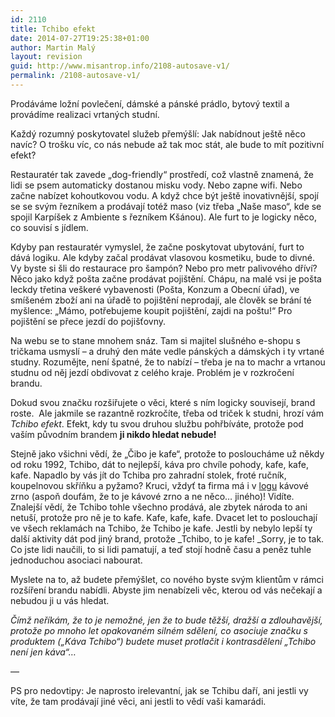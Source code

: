 ```yaml
---
id: 2110
title: Tchibo efekt
date: 2014-07-27T19:25:38+01:00
author: Martin Malý
layout: revision
guid: http://www.misantrop.info/2108-autosave-v1/
permalink: /2108-autosave-v1/
---
```

Prodáváme ložní povlečení, dámské a pánské prádlo, bytový textil a provádíme realizaci vrtaných studní.

<!--more-->

Každý rozumný poskytovatel služeb přemýšlí: Jak nabídnout ještě něco navíc? O trošku víc, co nás nebude až tak moc stát, ale bude to mít pozitivní efekt?

Restauratér tak zavede &#8222;dog-friendly&#8220; prostředí, což vlastně znamená, že lidi se psem automaticky dostanou misku vody. Nebo zapne wifi. Nebo začne nabízet kohoutkovou vodu. A když chce být ještě inovativnější, spojí se se svým řezníkem a prodávají totéž maso (viz třeba &#8222;Naše maso&#8220;, kde se spojil Karpíšek z Ambiente s řezníkem Kšánou). Ale furt to je logicky něco, co souvisí s jídlem.

Kdyby pan restauratér vymyslel, že začne poskytovat ubytování, furt to dává logiku. Ale kdyby začal prodávat vlasovou kosmetiku, bude to divné. Vy byste si šli do restaurace pro šampón? Nebo pro metr palivového dříví? Něco jako když pošta začne prodávat pojištění. Chápu, na malé vsi je pošta leckdy třetina veškeré vybavenosti (Pošta, Konzum a Obecní úřad), ve smíšeném zboží ani na úřadě to pojištění neprodají, ale člověk se brání té myšlence: &#8222;Mámo, potřebujeme koupit pojištění, zajdi na poštu!&#8220; Pro pojištění se přece jezdí do pojišťovny.

Na webu se to stane mnohem snáz. Tam si majitel slušného e-shopu s tričkama usmyslí &#8211; a druhý den máte vedle pánských a dámských i ty vrtané studny. Rozumějte, není špatné, že to nabízí &#8211; třeba je na to machr a vrtanou studnu od něj jezdí obdivovat z celého kraje. Problém je v rozkročení brandu.

Dokud svou značku rozšiřujete o věci, které s ním logicky souvisejí, brand roste.  Ale jakmile se razantně rozkročíte, třeba od triček k studni, hrozí vám _Tchibo efekt_. Efekt, kdy tu svou druhou službu pohřbíváte, protože pod vaším původním brandem **ji nikdo hledat nebude!**

Stejně jako všichni vědí, že &#8222;Čibo je kafe&#8220;, protože to posloucháme už někdy od roku 1992, Tchibo, dát to nejlepší, káva pro chvíle pohody, kafe, kafe, kafe. Napadlo by vás jít do Tchiba pro zahradní stolek, froté ručník, koupelnovou skříňku a pyžamo? Kruci, vždyť ta firma má i v [logu](https://ws2-media1.tchibo-content.de/st/65478d4/shared/img/lang/cs_cz/tcm_logo_126.png) kávové zrno (aspoň doufám, že to je kávové zrno a ne něco&#8230; jiného)! Vidíte. Znalejší vědí, že Tchibo tohle všechno prodává, ale zbytek národa to ani netuší, protože pro ně je to kafe. Kafe, kafe, kafe. Dvacet let to poslouchají ve všech reklamách na Tchibo, že Tchibo je kafe. Jestli by nebylo lepší ty další aktivity dát pod jiný brand, protože _Tchibo, to je kafe! _Sorry, je to tak. Co jste lidi naučili, to si lidi pamatují, a teď stojí hodně času a peněz tuhle jednoduchou asociaci nabourat.

Myslete na to, až budete přemýšlet, co nového byste svým klientům v rámci rozšíření brandu nabídli. Abyste jim nenabízeli věc, kterou od vás nečekají a nebudou ji u vás hledat.

_Čímž neříkám, že to je nemožné, jen že to bude těžší, dražší a zdlouhavější, protože po mnoho let opakovaném silném sdělení, co asociuje značku s produktem (&#8222;Káva Tchibo&#8220;) budete muset protlačit i kontrasdělení &#8222;Tchibo není jen káva&#8220;&#8230;_

&#8212;

PS pro nedovtipy: Je naprosto irelevantní, jak se Tchibu daří, ani jestli vy víte, že tam prodávají jiné věci, ani jestli to vědí vaši kamarádi.